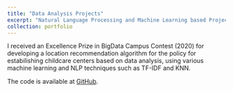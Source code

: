 ```yaml
---
title: "Data Analysis Projects"
excerpt: "Natural Language Processing and Machine Learning based Projects<br/><img src='/images/kor_haversine.png'>"
collection: portfolio
---
```


I received an Excellence Prize in BigData Campus Contest (2020) for developing a location recommendation algorithm for the policy for estabilishing childcare centers based on data analysis, using various machine learning and NLP techniques such as TF-IDF and KNN.
 
The code is available at [GitHub](https://github.com/jyshin0926/BigDataCampusContest).